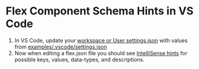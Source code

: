 # Flex Component Schema Hints in VS Code

1. In VS Code, update your [workspace or User settings.json](https://code.visualstudio.com/docs/getstarted/settings#_settingsjson) with values from [examples/.vscode/settings.json](examples/.vscode/settings.json)
1. Now when editing a flex.json file you should see [IntelliSense hints](https://code.visualstudio.com/docs/editor/intellisense#_intellisense-features) for possible keys, values, data-types, and descriptions.
